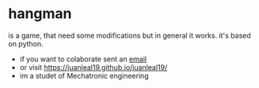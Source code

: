# hangman 
is a game, that need some modifications but in general it works.
it's based on python. 
 
 - if you want to colaborate sent an [email](jsleal19@gmail.com "email") 
 - or visit https://juanleal19.github.io/juanleal19/
 - im a studet of Mechatronic engineering
